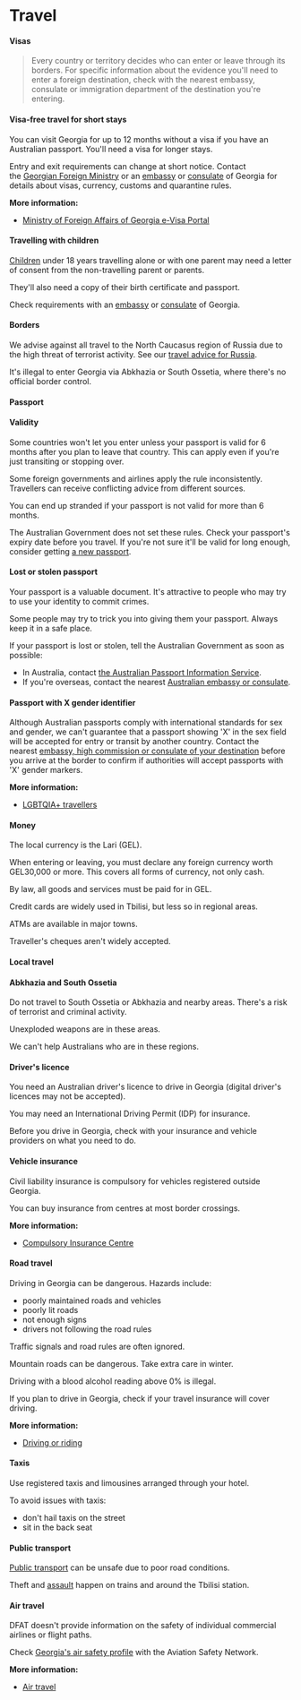# Travel

#### Visas

> Every country or territory decides who can enter or leave through its borders. For specific information about the evidence you'll need to enter a foreign destination, check with the nearest embassy, consulate or immigration department of the destination you're entering.

#### Visa-free travel for short stays

You can visit Georgia for up to 12 months without a visa if you have an Australian passport. You'll need a visa for longer stays.

Entry and exit requirements can change at short notice. Contact the [Georgian Foreign Ministry](https://mfa.gov.ge/en) or an [embassy](https://protocol.dfat.gov.au/Public/Missions/74) or [consulate](https://protocol.dfat.gov.au/Public/Consulates/74/State) of Georgia for details about visas, currency, customs and quarantine rules.

**More information:**

* [Ministry of Foreign Affairs of Georgia e-Visa Portal](https://www.evisa.gov.ge/GeoVisa/)

#### Travelling with children

[Children](/before-you-go/who-you-are/children "Travelling with children") under 18 years travelling alone or with one parent may need a letter of consent from the non-travelling parent or parents.

They'll also need a copy of their birth certificate and passport.

Check requirements with an [embassy](https://protocol.dfat.gov.au/Public/Missions/74) or [consulate](https://protocol.dfat.gov.au/Public/Consulates/74/State) of Georgia.

#### Borders

We advise against all travel to the North Caucasus region of Russia due to the high threat of terrorist activity. See our [travel advice for Russia](/destinations/europe/russia "Russia").

It's illegal to enter Georgia via Abkhazia or South Ossetia, where there's no official border control.

#### Passport

#### Validity

Some countries won't let you enter unless your passport is valid for 6 months after you plan to leave that country. This can apply even if you're just transiting or stopping over.

Some foreign governments and airlines apply the rule inconsistently. Travellers can receive conflicting advice from different sources.

You can end up stranded if your passport is not valid for more than 6 months.

The Australian Government does not set these rules. Check your passport's expiry date before you travel. If you're not sure it'll be valid for long enough, consider getting [a new passport](https://www.passports.gov.au/).

#### Lost or stolen passport

Your passport is a valuable document. It's attractive to people who may try to use your identity to commit crimes.

Some people may try to trick you into giving them your passport. Always keep it in a safe place.

If your passport is lost or stolen, tell the Australian Government as soon as possible:

* In Australia, contact [the Australian Passport Information Service](https://www.passports.gov.au/contact-us).
* If you're overseas, contact the nearest [Australian embassy or consulate](http://dfat.gov.au/about-us/our-locations/missions/Pages/our-embassies-and-consulates-overseas.aspx).

#### Passport with X gender identifier

Although Australian passports comply with international standards for sex and gender, we can't guarantee that a passport showing 'X' in the sex field will be accepted for entry or transit by another country. Contact the nearest [embassy, high commission or consulate of your destination](https://protocol.dfat.gov.au/Public/MissionsInAustralia) before you arrive at the border to confirm if authorities will accept passports with 'X' gender markers.

**More information:**

* [LGBTQIA+ travellers](/before-you-go/who-you-are/LGBTQIA "Advice for LGBTQIA+ travellers")

#### Money

The local currency is the Lari (GEL).

When entering or leaving, you must declare any foreign currency worth GEL30,000 or more. This covers all forms of currency, not only cash.

By law, all goods and services must be paid for in GEL.

Credit cards are widely used in Tbilisi, but less so in regional areas.

ATMs are available in major towns.

Traveller's cheques aren't widely accepted.

#### Local travel

#### Abkhazia and South Ossetia

Do not travel to South Ossetia or Abkhazia and nearby areas. There's a risk of terrorist and criminal activity.

Unexploded weapons are in these areas.

We can't help Australians who are in these regions.

#### Driver's licence

You need an Australian driver's licence to drive in Georgia (digital driver's licences may not be accepted).

You may need an International Driving Permit (IDP) for insurance.

Before you drive in Georgia, check with your insurance and vehicle providers on what you need to do.

#### Vehicle insurance

Civil liability insurance is compulsory for vehicles registered outside Georgia.

You can buy insurance from centres at most border crossings.

**More information:**

* [Compulsory Insurance Centre](https://www.tpl.ge/en)

#### Road travel

Driving in Georgia can be dangerous. Hazards include:

* poorly maintained roads and vehicles
* poorly lit roads
* not enough signs
* drivers not following the road rules

Traffic signals and road rules are often ignored.

Mountain roads can be dangerous. Take extra care in winter.

Driving with a blood alcohol reading above 0% is illegal.

If you plan to drive in Georgia, check if your travel insurance will cover driving.

**More information:**

* [Driving or riding](/before-you-go/getting-around/road-safety "Road safety")

#### Taxis

Use registered taxis and limousines arranged through your hotel.

To avoid issues with taxis:

* don't hail taxis on the street
* sit in the back seat

#### Public transport

[Public transport](/before-you-go/getting-around "Getting around") can be unsafe due to poor road conditions.

Theft and [assault](/before-you-go/safety/assault "Reducing the risk of assault") happen on trains and around the Tbilisi station.

#### Air travel

DFAT doesn't provide information on the safety of individual commercial airlines or flight paths.

Check [Georgia's air safety profile](http://aviation-safety.net/database/country/country.php?id=4L) with the Aviation Safety Network.

**More information:**

* [Air travel](/before-you-go/getting-around/air-travel "Travelling by air")